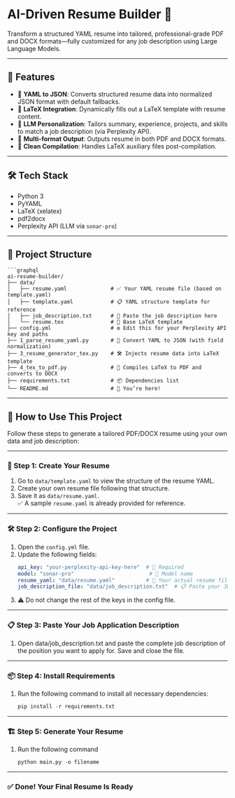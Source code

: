 # AI-Driven Resume Builder 🚀

Transform a structured YAML resume into tailored, professional-grade PDF and DOCX formats—fully customized for any job description using Large Language Models.

---

## 📌 Features

- 🧩 **YAML to JSON**: Converts structured resume data into normalized JSON format with default fallbacks.
- 🎨 **LaTeX Integration**: Dynamically fills out a LaTeX template with resume content.
- 🧠 **LLM Personalization**: Tailors summary, experience, projects, and skills to match a job description (via Perplexity API).
- 📄 **Multi-format Output**: Outputs resume in both PDF and DOCX formats.
- 🧹 **Clean Compilation**: Handles LaTeX auxiliary files post-compilation.

---

## 🛠️ Tech Stack

- Python 3
- PyYAML
- LaTeX (xelatex)
- pdf2docx
- Perplexity API (LLM via `sonar-pro`)

---

## 📁 Project Structure
    ```graphql
    ai-resume-builder/
    ├── data/
    │   ├── resume.yaml              # ✅ Your YAML resume file (based on template.yaml)
    │   ├── template.yaml            # 📋 YAML structure template for reference
    │   ├── job_description.txt      # 📝 Paste the job description here
    │   └── resume.tex               # 🎨 Base LaTeX template
    ├── config.yml                   # ⚙️ Edit this for your Perplexity API key and paths
    ├── 1_parse_resume_yaml.py       # 🔁 Convert YAML to JSON (with field normalization)
    ├── 3_resume_generator_tex.py    # 🛠️ Injects resume data into LaTeX template
    ├── 4_tex_to_pdf.py              # 📄 Compiles LaTeX to PDF and converts to DOCX
    ├── requirements.txt             # 📦 Dependencies list
    └── README.md                    # 📘 You’re here!

---

## 🚀 How to Use This Project

Follow these steps to generate a tailored PDF/DOCX resume using your own data and job description:

---

### 🧩 Step 1: Create Your Resume

1. Go to `data/template.yaml` to view the structure of the resume YAML.
2. Create your own resume file following that structure.
3. Save it as `data/resume.yaml`.  
   ✅ A sample `resume.yaml` is already provided for reference.

---

### 🛠️ Step 2: Configure the Project

1. Open the `config.yml` file.
2. Update the following fields:
   ```yaml
   api_key: "your-perplexity-api-key-here"  # 🔑 Required
   model: "sonar-pro"                        # 🧠 Model name
   resume_yaml: "data/resume.yaml"          # 📄 Your actual resume file
   job_description_file: "data/job_description.txt"  # 📋 Paste your JD here
3. ⚠️ Do not change the rest of the keys in the config file.

---

### 📋 Step 3: Paste Your Job Application Description

1. Open data/job_description.txt and paste the complete job description of the position you want to apply for. Save and close the file.

---

### 📦 Step 4: Install Requirements

1. Run the following command to install all necessary dependencies:
    ```python
    pip install -r requirements.txt

---

### 🏗️ Step 5: Generate Your Resume

1. Run the following command
    ```python
    python main.py -o filename

---

### ✅ Done! Your Final Resume Is Ready
